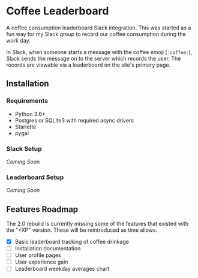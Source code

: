 # Coffee Leaderboard

A coffee consumption leaderboard Slack integration. This was started as a fun
way for my Slack group to record our coffee consumption during the work day.

In Slack, when someone starts a message with the coffee emoji (`:coffee:`),
Slack sends the message on to the server which records the user. The records
are viewable via a leaderboard on the site's primary page.

## Installation

### Requirements

- Python 3.6+
- Postgres or SQLite3 with required async drivers
- Starlette
- pygal

### Slack Setup

_Coming Soon_

### Leaderboard Setup

_Coming Soon_

## Features Roadmap

The 2.0 rebuild is currently missing some of the features that existed with
the "+XP" version. These will be reintroduced as time allows.

-[x] Basic leaderboard tracking of coffee drinkage
-[ ] Installation documentation
-[ ] User profile pages
-[ ] User experience gain
-[ ] Leaderboard weekday averages chart
